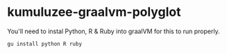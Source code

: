 # kumuluzee-graalvm-polyglot

You'll need to instal Python, R & Ruby into graalVM for this to run properly.

`gu install python R ruby`